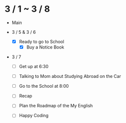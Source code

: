 # 3 / 1 ~ 3 / 8

- Main

- 3 / 5 & 3 / 6

  - [x] Ready to go to School
    - [x] Buy a Notice Book

- 3 / 7

  - [ ] Get up at 6:30

  - [ ] Talking to Mom about Studying Abroad on the Car

  - [ ] Go to the School at 8:00

  - [ ] Recap

  - [ ] Plan the Roadmap of the My English

  - [ ] Happy Coding
